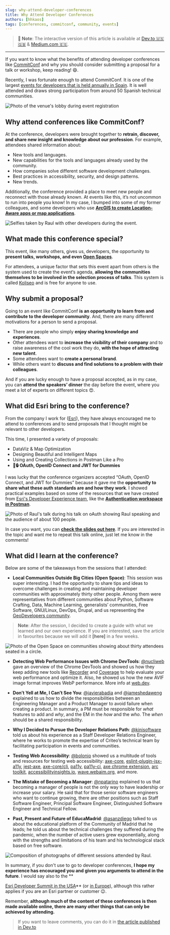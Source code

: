 ```yaml
---
slug: why-attend-developer-conferences
title: Why Attend Developer Conferences
authors: [hhkaos]
tags: [conferences, commitconf, community, events]
---
```


> **📄 Note**: The interactive version of this article is available at [Dev.to 🇺🇸🇬🇧](https://dev.to/hhkaos/why-attend-developer-conferences-59b3) & [Medium.com 🇪🇸](https://medium.com/@hhkaos/por-qu%C3%A9-asistir-a-conferencias-para-desarrolladores-4c22cbe132cf).

---

If you want to know what the benefits of attending developer conferences like [CommitConf](https://2023.commit-conf.com/en/) and why you should consider submitting a proposal for a talk or workshop, keep reading! 😄.

Recently, I was fortunate enough to attend CommitConf. It is one of the largest [events for developers that is held annually in Spain](https://twitter.com/i/lists/1571289000886910977). It is well attended and draws strong participation from around 50 Spanish technical communities.

![Photo of the venue's lobby during event registration](./commitconf23-checkin.jpg)

## Why attend conferences like CommitConf?

At the conference, developers were brought together to **retrain, discover, and share new insight and knowledge about our profession**. For example, attendees shared information about:

* New tools and languages.
* New capabilities for the tools and languages already used by the community.
* How companies solve different software development challenges.
* Best practices in accessibility, security, and design patterns.
* New trends.

Additionally, the conference provided a place to meet new people and reconnect with those already known. At events like this, it’s not uncommon to run into people you know! In my case, I bumped into some of my former colleagues, and some developers who use **[ArcGIS to create Location-Aware apps or map applications](https://developers.arcgis.com/documentation/mapping-apis-and-services/)**.

![Selfies taken by Raul with other developers during the event.](./commitconf23-developers.jpg)

## What made this conference special?

This event, like many others, gives us, developers, the opportunity to **present talks, workshops, and even [Open Spaces](https://en.wikipedia.org/wiki/Open_Space_Technology)**.

For attendees, a unique factor that sets this event apart from others is the system used to create the event‘s agenda, **allowing the communities themselves to be involved in the selection process of talks**. This system is called [Koliseo](https://koliseo.com/) and is free for anyone to use.

## Why submit a proposal?

Going to an event like CommitConf **is an opportunity to learn from and contribute to the developer community**. And, there are many different motivations for a person to send a proposal.

* There are people who simply **enjoy sharing knowledge and experiences**. 
* Other attendees want to **increase the visibility of their company** and to raise awareness of the cool work they do, **with the hope of attracting new talent**. 
* Some attendees want to **create a personal brand**.
* While others want to **discuss and find solutions to a problem with their colleagues**.

And if you are lucky enough to have a proposal accepted, as in my case, you can **attend the speakers’ dinner** the day before the event, where you meet a lot of experts on different topics 😍. 

## What did Esri bring to the conference?

From the company I work for ([Esri](http://esri.com/)), they have always encouraged me to attend to conferences and to send proposals that I thought might be relevant to other developers.

This time, I presented a variety of proposals:

* DataViz & Map Optimization
* Designing Beautiful and Intelligent Maps
* Using and Creating Collections in Postman Like a Pro
* **🔑🔒 OAuth, OpenID Connect and JWT for Dummies**

I was lucky that the conference organizers accepted “OAuth, OpenID Connect, and JWT for Dummies” because it gave me the **opportunity to share what these auth standards are and how they work**. I showed practical examples based on some of the resources that we have created from [Esri's Developer Experience team](https://www.youtube.com/playlist?list=PL0VMTWv3XRwWL4zG7rB8SlHkE5XXbd5OW), like the **[Authentication workspace in Postman](https://www.postman.com/esridevs/workspace/authentication-in-arcgis/overview)**.

![Photo of Raul's talk during his talk on oAuth showing Raul speaking and the audience of about 100 people.](./commitconf23-raul-jimenez-ortega.jpg)

In case you want, you can **[check the slides out here](https://bit.ly/oauth-commit)**. If you are interested in the topic and want me to repeat this talk online, just let me know in the comments!

## What did I learn at the conference?

Below are some of the takeaways from the sessions that I attended:

* **Local Communities Outside Big Cities (Open Space)**: This session was super interesting. I had the opportunity to share tips and ideas to overcome challenges in creating and maintaining developer communities with approximately thirty other people. Among them were representatives from different communities about Python, Software Crafting, Data, Machine Learning, generalists’ communities, Free Software, GNU/Linux, DevOps, Drupal, and us representing the [GeoDevelopers community](https://meetup.com/es-ES/geo-developers).

> **Note**: After the session, I decided to create a guide with what we learned and our own experience. If you are interested, save the article in favourites because we will add it **[here]** in a few weeks.


![Photo of the Open Space on communities showing about thirty attendees seated in a circle.](./commitcont23-openspace.jpg)

* **Detecting Web Performance Issues with Chrome DevTools**: [@nucliweb](https://twitter.com/nucliweb) gave an overview of the Chrome DevTools and showed us how they keep adding new tools like [Recorder](https://developer.chrome.com/docs/devtools/recorder/) and [Coverage](https://developer.chrome.com/docs/devtools/coverage/) to help evaluate your web performance and optimize it. Also, he showed us how the new AVIF image format improves WebP performance. More info at [web.dev](https://web.dev/).

* **Don’t Yell at Me, I Can’t See You**: [@javierabadia](https://twitter.com/javierabadia) and [@jameshedaweng](https://twitter.com/jameshedaweng) explained to us how to divide the responsibilities between an Engineering Manager and a Product Manager to avoid failure when creating a product. In summary, a PM must be responsible for *what* features to add and *why*, and the EM in the *how* and the *who*. The *when* should be a shared responsibility.

* **Why I Decided to Pursue the Developer Relations Path**: [@kinisoftware](https://twitter.com/kinisoftware) told us about his experience as a Staff Developer Relations Engineer, where he works to promote the expertise of Criteo’s technical team by facilitating participation in events and communities.

* **Testing Web Accessibility**: [@bolonio](https://twitter.com/bolonio) showed us a multitude of tools and resources for testing web accessibility: [axe-core](https://github.com/dequelabs/axe-core), [eslint-plugin-jsx-a11y](https://www.npmjs.com/package/eslint-plugin-jsx-a11y), [jest-axe](https://www.npmjs.com/package/jest-axe), [axe-core/cli](https://www.npmjs.com/package/@axe-core/cli), [pa11y](https://pa11y.org/), [pa11y-ci](https://github.com/pa11y/pa11y-ci), [axe chrome extension](http://deque.com/axe), [arc toolkit](http://paciellogroup.com/toolkit), [accessibilityinsights.io](http://accessibilityinsights.io/), [wave.webaim.org](https://wave.webaim.org/), and more.

* **The Mistake of Becoming a Manager**: [@npatarino](https://twitter.com/npatarino) explained to us that becoming a manager of people is not the only way to have leadership or increase your salary. He said that for those senior software engineers who want to continue growing, there are other positions such as Staff Software Engineer, Principal Software Engineer, Distinguished Software Engineer and Technical Fellow.

* **Past, Present and Future of EducaMadrid**: [@asanzdiego](https://twitter.com/asanzdiego) talked to us about the educational platform of the Community of Madrid that he leads; he told us about the technical challenges they suffered during the pandemic, when the number of active users grew exponentially, along with the strengths and limitations of his team and his technological stack based on free software.


![Composition of photographs of different sessions attended by Raul.](./commitconf23-techsessions.jpg)

In summary, if you don't use to go to developer conferences, **I hope my experience has encouraged you and given you arguments to attend in the future**. I would say also to the **

[Esri Developer Summit in the USA](https://www.esri.com/en-us/about/events/devsummit/)** (or [in Europe](https://www.esri.com/en-us/about/events/devsummit-europe/save-date)), although this rather applies if you are an Esri partner or customer 😉.

Remember, **although much of the content of these conferences is then made available online, there are many other things that can only be achieved by attending.**

> If you want to leave comments, you can do it in [the article published in Dev.to](https://dev.to/hhkaos/why-attend-developer-conferences-59b3)